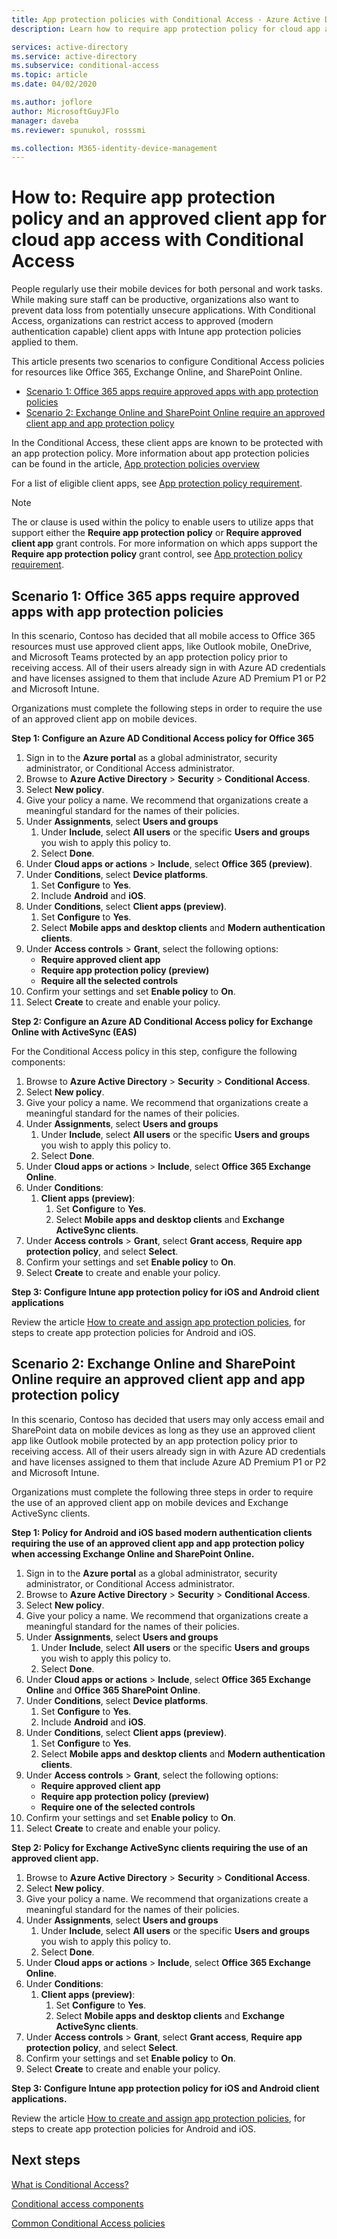 ```yaml
---
title: App protection policies with Conditional Access - Azure Active Directory
description: Learn how to require app protection policy for cloud app access with Conditional Access in Azure Active Directory.

services: active-directory
ms.service: active-directory
ms.subservice: conditional-access
ms.topic: article
ms.date: 04/02/2020

ms.author: joflore
author: MicrosoftGuyJFlo
manager: daveba
ms.reviewer: spunukol, rosssmi

ms.collection: M365-identity-device-management
---
```

# How to: Require app protection policy and an approved client app for cloud app access with Conditional Access

People regularly use their mobile devices for both personal and work tasks. While making sure staff can be productive, organizations also want to prevent data loss from potentially unsecure applications. With Conditional Access, organizations can restrict access to approved (modern authentication capable) client apps with Intune app protection policies applied to them.

This article presents two scenarios to configure Conditional Access policies for resources like Office 365, Exchange Online, and SharePoint Online.

- [Scenario 1: Office 365 apps require approved apps with app protection policies](#scenario-1-office-365-apps-require-approved-apps-with-app-protection-policies)
- [Scenario 2: Exchange Online and SharePoint Online require an approved client app and app protection policy](#scenario-2-exchange-online-and-sharepoint-online-require-an-approved-client-app-and-app-protection-policy)

In the Conditional Access, these client apps are known to be protected with an app protection policy. More information about app protection policies can be found in the article, [App protection policies overview](/intune/apps/app-protection-policy)

For a list of eligible client apps, see [App protection policy requirement](concept-conditional-access-grant.md).

> [!NOTE]
>    The or clause is used within the policy to enable users to utilize apps that support either the **Require app protection policy** or **Require approved client app** grant controls. For more information on which apps support the **Require app protection policy** grant control, see [App protection policy requirement](concept-conditional-access-grant.md).

## Scenario 1: Office 365 apps require approved apps with app protection policies

In this scenario, Contoso has decided that all mobile access to Office 365 resources must use approved client apps, like Outlook mobile, OneDrive, and Microsoft Teams protected by an app protection policy prior to receiving access. All of their users already sign in with Azure AD credentials and have licenses assigned to them that include Azure AD Premium P1 or P2 and Microsoft Intune.

Organizations must complete the following steps in order to require the use of an approved client app on mobile devices.

**Step 1: Configure an Azure AD Conditional Access policy for Office 365**

1. Sign in to the **Azure portal** as a global administrator, security administrator, or Conditional Access administrator.
1. Browse to **Azure Active Directory** > **Security** > **Conditional Access**.
1. Select **New policy**.
1. Give your policy a name. We recommend that organizations create a meaningful standard for the names of their policies.
1. Under **Assignments**, select **Users and groups**
   1. Under **Include**, select **All users** or the specific **Users and groups** you wish to apply this policy to. 
   1. Select **Done**.
1. Under **Cloud apps or actions** > **Include**, select **Office 365 (preview)**.
1. Under **Conditions**, select **Device platforms**.
   1. Set **Configure** to **Yes**.
   1. Include **Android** and **iOS**.
1. Under **Conditions**, select **Client apps (preview)**.
   1. Set **Configure** to **Yes**.
   1. Select **Mobile apps and desktop clients** and **Modern authentication clients**.
1. Under **Access controls** > **Grant**, select the following options:
   - **Require approved client app**
   - **Require app protection policy (preview)**
   - **Require all the selected controls**
1. Confirm your settings and set **Enable policy** to **On**.
1. Select **Create** to create and enable your policy.

**Step 2: Configure an Azure AD Conditional Access policy for Exchange Online with ActiveSync (EAS)**

For the Conditional Access policy in this step, configure the following components:

1. Browse to **Azure Active Directory** > **Security** > **Conditional Access**.
1. Select **New policy**.
1. Give your policy a name. We recommend that organizations create a meaningful standard for the names of their policies.
1. Under **Assignments**, select **Users and groups**
   1. Under **Include**, select **All users** or the specific **Users and groups** you wish to apply this policy to. 
   1. Select **Done**.
1. Under **Cloud apps or actions** > **Include**, select **Office 365 Exchange Online**.
1. Under **Conditions**:
   1. **Client apps (preview)**:
      1. Set **Configure** to **Yes**.
      1. Select **Mobile apps and desktop clients** and **Exchange ActiveSync clients**.
1. Under **Access controls** > **Grant**, select **Grant access**, **Require app protection policy**, and select **Select**.
1. Confirm your settings and set **Enable policy** to **On**.
1. Select **Create** to create and enable your policy.

**Step 3: Configure Intune app protection policy for iOS and Android client applications**

Review the article [How to create and assign app protection policies](/intune/apps/app-protection-policies), for steps to create app protection policies for Android and iOS. 

## Scenario 2: Exchange Online and SharePoint Online require an approved client app and app protection policy

In this scenario, Contoso has decided that users may only access email and SharePoint data on mobile devices as long as they use an approved client app like Outlook mobile protected by an app protection policy prior to receiving access. All of their users already sign in with Azure AD credentials and have licenses assigned to them that include Azure AD Premium P1 or P2 and Microsoft Intune.

Organizations must complete the following three steps in order to require the use of an approved client app on mobile devices and Exchange ActiveSync clients.

**Step 1: Policy for Android and iOS based modern authentication clients requiring the use of an approved client app and app protection policy when accessing Exchange Online and SharePoint Online.**

1. Sign in to the **Azure portal** as a global administrator, security administrator, or Conditional Access administrator.
1. Browse to **Azure Active Directory** > **Security** > **Conditional Access**.
1. Select **New policy**.
1. Give your policy a name. We recommend that organizations create a meaningful standard for the names of their policies.
1. Under **Assignments**, select **Users and groups**
   1. Under **Include**, select **All users** or the specific **Users and groups** you wish to apply this policy to. 
   1. Select **Done**.
1. Under **Cloud apps or actions** > **Include**, select **Office 365 Exchange Online** and **Office 365 SharePoint Online**.
1. Under **Conditions**, select **Device platforms**.
   1. Set **Configure** to **Yes**.
   1. Include **Android** and **iOS**.
1. Under **Conditions**, select **Client apps (preview)**.
   1. Set **Configure** to **Yes**.
   1. Select **Mobile apps and desktop clients** and **Modern authentication clients**.
1. Under **Access controls** > **Grant**, select the following options:
   - **Require approved client app**
   - **Require app protection policy (preview)**
   - **Require one of the selected controls**
1. Confirm your settings and set **Enable policy** to **On**.
1. Select **Create** to create and enable your policy.

**Step 2: Policy for Exchange ActiveSync clients requiring the use of an approved client app.**

1. Browse to **Azure Active Directory** > **Security** > **Conditional Access**.
1. Select **New policy**.
1. Give your policy a name. We recommend that organizations create a meaningful standard for the names of their policies.
1. Under **Assignments**, select **Users and groups**
   1. Under **Include**, select **All users** or the specific **Users and groups** you wish to apply this policy to. 
   1. Select **Done**.
1. Under **Cloud apps or actions** > **Include**, select **Office 365 Exchange Online**.
1. Under **Conditions**:
   1. **Client apps (preview)**:
      1. Set **Configure** to **Yes**.
      1. Select **Mobile apps and desktop clients** and **Exchange ActiveSync clients**.
1. Under **Access controls** > **Grant**, select **Grant access**, **Require app protection policy**, and select **Select**.
1. Confirm your settings and set **Enable policy** to **On**.
1. Select **Create** to create and enable your policy.

**Step 3: Configure Intune app protection policy for iOS and Android client applications.**

Review the article [How to create and assign app protection policies](/intune/apps/app-protection-policies), for steps to create app protection policies for Android and iOS. 

## Next steps

[What is Conditional Access?](overview.md)

[Conditional access components](concept-conditional-access-policies.md)

[Common Conditional Access policies](concept-conditional-access-policy-common.md)


